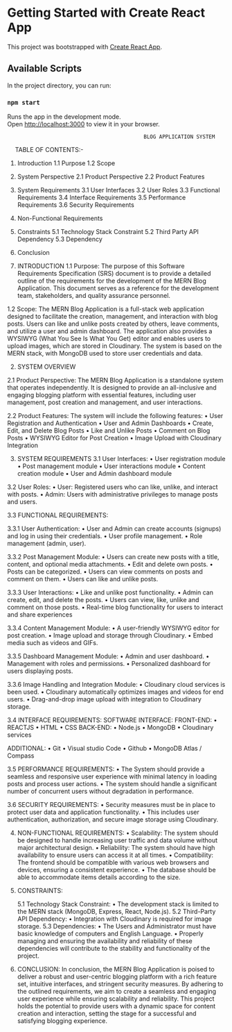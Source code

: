 # Getting Started with Create React App

This project was bootstrapped with [Create React App](https://github.com/facebook/create-react-app).

## Available Scripts

In the project directory, you can run:

### `npm start`

Runs the app in the development mode.\
Open [http://localhost:3000](http://localhost:3000) to view it in your browser.


                                                BLOG APPLICATION SYSTEM
 
TABLE OF CONTENTS:-

1. Introduction
1.1 Purpose
	1.2 Scope
2. System Perspective
	2.1 Product Perspective
	2.2 Product Features
3. System Requirements
	3.1 User Interfaces
	3.2 User Roles
	3.3 Functional Requirements
	3.4 Interface Requirements
	3.5 Performance Requirements
	3.6 Security Requirements
4. Non-Functional Requirements
5. Constraints
	5.1 Technology Stack Constraint
	5.2 Third Party API Dependency
	5.3 Dependency
6. Conclusion
 
1. INTRODUCTION
1.1 Purpose:   The purpose of this Software Requirements Specification (SRS) document is to provide a detailed outline of the requirements for the development of the MERN Blog Application. This document serves as a reference for the development team, stakeholders, and quality assurance personnel.

1.2 Scope:   The MERN Blog Application is a full-stack web application designed to facilitate the creation, management, and interaction with blog posts. Users can like and unlike posts created by others, leave comments, and utilize a user and admin dashboard. The application also provides a WYSIWYG (What You See Is What You Get) editor and enables users to upload images, which are stored in Cloudinary. The system is based on the MERN stack, with MongoDB used to store user credentials and data.

2. SYSTEM OVERVIEW

2.1 Product Perspective:  The MERN Blog Application is a standalone system that operates independently. It is designed to provide an all-inclusive and engaging blogging platform with essential features, including user management, post creation and management, and user interactions.

2.2 Product Features:  The system will include the following features:
•	User Registration and Authentication
•	User and Admin Dashboards
•	Create, Edit, and Delete Blog Posts
•	Like and Unlike Posts
•	Comment on Blog Posts
•	WYSIWYG Editor for Post Creation
•	Image Upload with Cloudinary Integration

3. SYSTEM REQUIREMENTS
3.1 User Interfaces:
•	User registration module
•	Post management module
•	User interactions module
•	Content creation module
•	User and Admin dashboard module

3.2 User Roles:
•	User: Registered users who can like, unlike, and interact with posts.
•	Admin: Users with administrative privileges to manage posts and users.		

3.3 FUNCTIONAL REQUIREMENTS:

3.3.1 User Authentication:
•	User and Admin can create accounts (signups) and log in using their credentials.
•	User profile management.
•	Role management (admin, user).


3.3.2 Post Management Module: 
•	Users can create new posts with a title, content, and optional media attachments.
•	Edit and delete own posts.
•	Posts can be categorized.
•	Users can view comments on posts and comment on them.
•	Users can like and unlike posts.


3.3.3 User Interactions:
•	Like and unlike post functionality.
•	Admin can create, edit, and delete the posts.
•	Users can view, like, unlike and comment on those posts.
•	Real-time blog functionality for users to interact and share experiences


3.3.4 Content Management Module:
•	A user-friendly WYSIWYG editor for post creation.
•	Image upload and storage through Cloudinary.
•	Embed media such as videos and GIFs.

3.3.5 Dashboard Management Module:
•	Admin and user dashboard.
•	Management with roles and permissions.
•	Personalized dashboard for users displaying posts.


3.3.6 Image Handling and Integration Module:
•	Cloudinary cloud services is been used.
•	Cloudinary automatically optimizes images and videos for end users.
•	Drag-and-drop image upload with integration to Cloudinary storage.

3.4 INTERFACE REQUIREMENTS:
	SOFTWARE INTERFACE:
		FRONT-END:
        •	REACTJS
        •	HTML
        •	CSS
        BACK-END:
        •	Node.js
        •	MongoDB
        •	Cloudinary services

ADDITIONAL:
•	Git
•	Visual studio Code
•	Github
•	MongoDB Atlas / Compass

3.5 PERFORMANCE REQUIREMENTS:
•	The System should provide a seamless and responsive user experience with minimal latency in loading posts and process user actions.
•	The system should handle a significant number of concurrent users without degradation in performance.

3.6 SECURITY REQUIREMENTS:
•	Security measures must be in place to protect user data and application functionality.
•	This includes user authentication, authorization, and secure image storage using Cloudinary.

4. NON-FUNCTIONAL REQUIREMENTS:
•	Scalability: The system should be designed to handle increasing user traffic and data volume without major architectural design.
•	Reliability: The system should have high availability to ensure users can access it at all times.
•	Compatibility: The frontend should be compatible with various web browsers and devices, ensuring a consistent experience.
•	The database should be able to accommodate items details according to the size.

5. CONSTRAINTS:
	
	5.1 Technology Stack Constraint:
    •	The development stack is limited to the MERN stack (MongoDB, Express, React, Node.js).
5.2 Third-Party API Dependency: 
    •	Integration with Cloudinary is required for image storage.
5.3 Dependencies:
    •	The Users and Administrator must have basic knowledge of computers and English Language.
    •	Properly managing and ensuring the availability and reliability of these dependencies will contribute to the stability and functionality of the project.

6. CONCLUSION:
	In conclusion, the MERN Blog Application is poised to deliver a robust and user-centric blogging platform with a rich feature set, intuitive interfaces, and stringent security measures. By adhering to the outlined requirements, we aim to create a seamless and engaging user experience while ensuring scalability and reliability. This project holds the potential to provide users with a dynamic space for content creation and interaction, setting the stage for a successful and satisfying blogging experience.



 


 


 
 



 


 


 
  	




 

